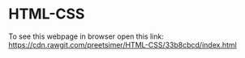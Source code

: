 # HTML-CSS
To see this webpage in browser open this link: https://cdn.rawgit.com/preetsimer/HTML-CSS/33b8cbcd/index.html
